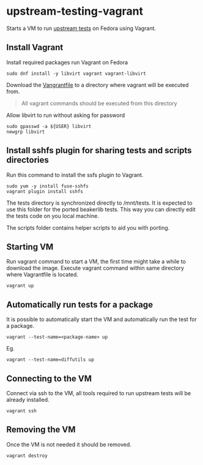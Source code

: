 # upstream-testing-vagrant
Starts a VM to run [upstream tests](https://upstreamfirst.fedorainfracloud.org/browse/projects/) on Fedora using Vagrant.


## Install Vagrant
Install required packages run Vagrant on Fedora

    sudo dnf install -y libvirt vagrant vagrant-libvirt

Download the [Vangrantfile](https://github.com/thrix/upstream-testing-vagrant/raw/master/Vagrantfile) to a directory where vagrant will be executed from.
> All vagrant commands should be executed from this directory

Allow libvirt to run without asking for password

    sudo gpasswd -a ${USER} libvirt
    newgrp libvirt

## Install sshfs plugin for sharing tests and scripts directories

Run this command to install the ssfs plugin to Vagrant.

    sudo yum -y install fuse-sshfs
    vagrant plugin install sshfs
    
The tests directory is synchronized directly to /mnt/tests. It is expected to use this folder for the ported beakerlib tests. This way you can directly edit the tests code on you local machine.

The scripts folder contains helper scripts to aid you with porting.

## Starting VM
Run vagrant command to start a VM, the first time might take a while to download the image.
Execute vagrant command within same directory where Vagrantfile is located.

    vagrant up

## Automatically run tests for a package
It is possible to automatically start the VM and automatically run the test for a package.

    vagrant --test-name=<package-name> up

Eg.

    vagrant --test-name=diffutils up


## Connecting to the VM
Connect via ssh to the VM, all tools required to run upstream tests will be already installed.

    vagrant ssh


## Removing the VM
Once the VM is not needed it should be removed.

    vagrant destroy
